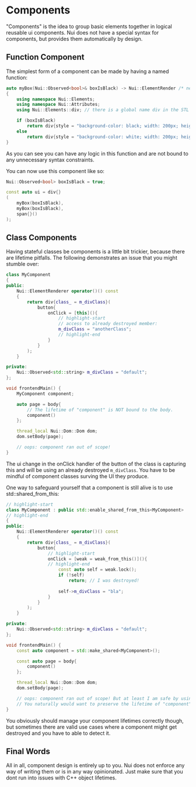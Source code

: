 # Components

"Components" is the idea to group basic elements together in logical reusable ui components. 
Nui does not have a special syntax for components, but provides them automatically by design.


## Function Component
The simplest form of a component can be made by having a named function:
```cpp
auto myBox(Nui::Observed<bool>& boxIsBlack) -> Nui::ElementRender /* needed if you have multiple return statements */
{
    using namespace Nui::Elements;
    using namespace Nui::Attributes;
    using Nui::Elements::div; // there is a global name div in the STL :(

    if (boxIsBlack)
        return div{style = "background-color: black; width: 200px; height: 200px"}();
    else
        return div{style = "background-color: white; width: 200px; height: 200px"}();
}
```
As you can see you can have any logic in this function and are not bound to any unnecessary syntax constraints.

You can now use this component like so:
```cpp
Nui::Observed<bool> boxIsBlack = true;

const auto ui = div{}
(
    myBox(boxIsBlack),
    myBox(boxIsBlack),
    span{}()
);
```

## Class Components
Having stateful classes be components is a little bit trickier, because there are lifetime pitfalls.
The following demonstrates an issue that you might stumble over:
```cpp
class MyComponent
{
public:
    Nui::ElementRenderer operator()() const
    {
        return div{class_ = m_divClass}(
            button{
                onClick = [this](){
                    // highlight-start
                    // access to already destroyed member:
                    m_divClass = "anotherClass";
                    // highlight-end
                }
            }
        );
    }

private:
    Nui::Observed<std::string> m_divClass = "default";
};

void frontendMain() {
    MyComponent component;

    auto page = body{
        // The lifetime of "component" is NOT bound to the body.
        component()
    };

    thread_local Nui::Dom::Dom dom;
    dom.setBody(page);

    // oops: component ran out of scope!
}
```

The ui change in the onClick handler of the button of the class is capturing this and will
be using an already destroyed `m_divClass`. You have to be mindful of component classes surving the UI they produce.

One way to safeguard yourself that a component is still alive is to use std::shared_from_this:
```cpp
// highlight-start
class MyComponent : public std::enable_shared_from_this<MyComponent>
// highlight-end
{
public:
    Nui::ElementRenderer operator()() const
    {
        return div{class_ = m_divClass}(
            button{
                // highlight-start
                onClick = [weak = weak_from_this()](){
                // highlight-end
                    const auto self = weak.lock();
                    if (!self)
                        return; // I was destroyed!
                    
                    self->m_divClass = "bla";
                }
            }
        );
    }

private:
    Nui::Observed<std::string> m_divClass = "default";
};

void frontendMain() {
    const auto component = std::make_shared<MyComponent>();

    const auto page = body{
        component()
    };

    thread_local Nui::Dom::Dom dom;
    dom.setBody(page);

    // oops: component ran out of scope! But at least I am safe by using a weak_ptr
    // You naturally would want to preserve the lifetime of "component" by lifting it out of "frontendMain()"
}
```
You obviously should manage your component lifetimes correctly though, but sometimes there are valid use cases where a component
might get destroyed and you have to able to detect it.

## Final Words
All in all, component design is entirely up to you. Nui does not enforce any way of writing them or is in any way opinionated.
Just make sure that you dont run into issues with C++ object lifetimes.